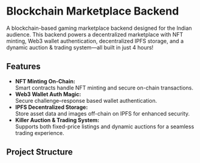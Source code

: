 # Blockchain Marketplace Backend

A blockchain-based gaming marketplace backend designed for the Indian audience. This backend powers a decentralized marketplace with NFT minting, Web3 wallet authentication, decentralized IPFS storage, and a dynamic auction & trading system—all built in just 4 hours!

## Features

- **NFT Minting On-Chain:**  
  Smart contracts handle NFT minting and secure on-chain transactions.
- **Web3 Wallet Auth Magic:**  
  Secure challenge–response based wallet authentication.
- **IPFS Decentralized Storage:**  
  Store asset data and images off-chain on IPFS for enhanced security.
- **Killer Auction & Trading System:**  
  Supports both fixed-price listings and dynamic auctions for a seamless trading experience.

## Project Structure

